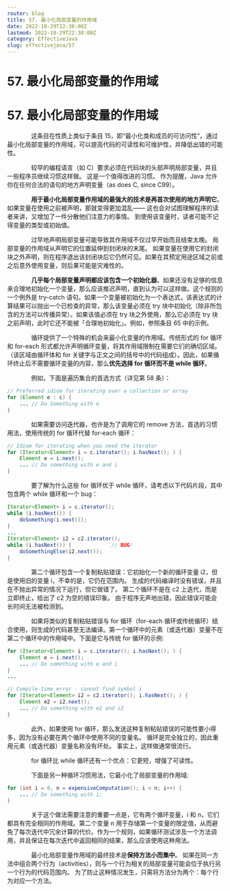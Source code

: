 ```yaml
---
router: blog
title: 57. 最小化局部变量的作用域
date: 2022-10-29T22:38:00Z
lastmod: 2022-10-29T22:38:00Z
category: EffectiveJava
slug: effectivejava/57
---
```


# 57. 最小化局部变量的作用域

# 57. 最小化局部变量的作用域

　　　　这条目在性质上类似于条目 15，即“最小化类和成员的可访问性”。通过最小化局部变量的作用域，可以提高代码的可读性和可维护性，并降低出错的可能性。

　　　　较早的编程语言（如 C）要求必须在代码块的头部声明局部变量，并且一些程序员继续习惯这样做。 这是一个值得改进的习惯。 作为提醒，Java 允许你在任何合法的语句的地方声明变量（as does C, since C99）。

　　　　**用于最小化局部变量作用域的最强大的技术是再首次使用的地方声明它**。 如果变量在使用之前被声明，那就变得更加混乱—— 这也会对试图理解程序的读者来讲，又增加了一件分散他们注意力的事情。 到使用该变量时，读者可能不记得变量的类型或初始值。

　　　　过早地声明局部变量可能导致其作用域不仅过早开始而且结束太晚。 局部变量的作用域从声明它的位置延伸到封闭块的末尾。 如果变量在使用它的封闭块之外声明，则在程序退出该封闭块后它仍然可见。如果在其预定用途区域之前或之后意外使用变量，则后果可能是灾难性的。

　　　　**几乎每个局部变量声明都应该包含一个初始化器**。如果还没有足够的信息来合理地初始化一个变量，那么应该推迟声明，直到认为可以这样做。这个规则的一个例外是 try-catch 语句。如果一个变量被初始化为一个表达式，该表达式的计算结果可以抛出一个已检查的异常，那么该变量必须在 try 块中初始化（除非所包含的方法可以传播异常）。如果该值必须在 try 块之外使用，那么它必须在 try 块之前声明，此时它还不能被「合理地初始化」。例如，参照条目 65 中的示例。

　　　　循环提供了一个特殊的机会来最小化变量的作用域。传统形式的 for 循环和 for-each 形式都允许声明循环变量，将其作用域限制在需要它们的确切区域。 （该区域由循环体和 for 关键字与正文之间的括号中的代码组成）。因此，如果循环终止后不需要循环变量的内容，那么**优先选择 for 循环而不是 while 循环**。

　　　　例如，下面是遍历集合的首选方式（详见第 58 条）：

```java
// Preferred idiom for iterating over a collection or array
for (Element e : c) {
    ... // Do Something with e
}
```

　　　　如果需要访问迭代器，也许是为了调用它的 remove 方法，首选的习惯用法，使用传统的 for 循环代替 for-each 循环：

```java
// Idiom for iterating when you need the iterator
for (Iterator<Element> i = c.iterator(); i.hasNext(); ) {
    Element e = i.next();
    ... // Do something with e and i
}
```

　　　　要了解为什么这些 for 循环优于 while 循环，请考虑以下代码片段，其中包含两个 while 循环和一个 bug：

```java
Iterator<Element> i = c.iterator();
while (i.hasNext()) {
    doSomething(i.next());
}
...
Iterator<Element> i2 = c2.iterator();
while (i.hasNext()) {             // BUG!
    doSomethingElse(i2.next());
}
```

　　　　第二个循环包含一个复制粘贴错误：它初始化一个新的循环变量 i2，但是使用旧的变量 i，不幸的是，它仍在范围内。 生成的代码编译时没有错误，并且在不抛出异常的情况下运行，但它做错了。 第二个循环不是在 c2 上迭代，而是立即终止，给出了 c2 为空的错误印象。 由于程序无声地出错，因此错误可能会长时间无法被检测到。

　　　　如果将类似的复制粘贴错误与 for 循环（for-each 循环或传统循环）结合使用，则生成的代码甚至无法编译。第一个循环中的元素（或迭代器）变量不在第二个循环中的作用域中。下面是它与传统 for 循环的示例:

```java
for (Iterator<Element> i = c.iterator(); i.hasNext(); ) {
    Element e = i.next();
    ... // Do something with e and i
}
...

// Compile-time error - cannot find symbol i
for (Iterator<Element> i2 = c2.iterator(); i.hasNext(); ) {
    Element e2 = i2.next();
    ... // Do something with e2 and i2
}
```

　　　　此外，如果使用 for 循环，那么发送这种复制粘贴错误的可能性要小得多，因为没有必要在两个循环中使用不同的变量名。 循环是完全独立的，因此重用元素（或迭代器）变量名称没有坏处。 事实上，这样做通常很流行。

　　　　for 循环比 while 循环还有一个优点：它更短，增强了可读性。

　　　　下面是另一种循环习惯用法，它最小化了局部变量的作用域:

```java
for (int i = 0, n = expensiveComputation(); i < n; i++) {
    ... // Do something with i;
}
```

　　　　关于这个做法需要注意的重要一点是，它有两个循环变量，i 和 n，它们都具有完全相同的作用域。第二个变量 n 用于存储第一个变量的限定值，从而避免了每次迭代中冗余计算的代价。作为一个规则，如果循环测试涉及一个方法调用，并且保证在每次迭代中返回相同的结果，那么应该使用这种用法。

　　　　最小化局部变量作用域的最终技术是**保持方法小而集中**。 如果在同一方法中组合两个行为（activities），则与一个行为相关的局部变量可能会位于执行另一个行为的代码范围内。 为了防止这种情况发生，只需将方法分为两个：每个行为对应一个方法。
